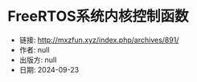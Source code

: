 # FreeRTOS系统内核控制函数

- 链接: http://mxzfun.xyz/index.php/archives/891/
- 作者: null
- 出版方: null
- 日期: 2024-09-23

